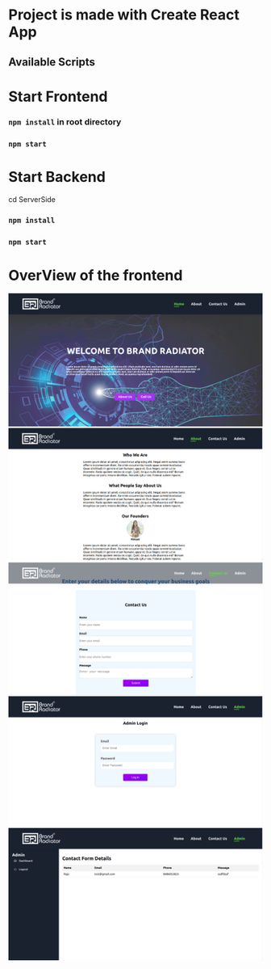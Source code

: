 # Project is made with Create React App

## Available Scripts
# Start Frontend 
### `npm install` in root directory
### `npm start`

# Start Backend
cd ServerSide
### `npm install`
### `npm start`


# OverView of the frontend
<img src="https://github.com/Rajupzenrays/Brand-Radiator/blob/master/src/Images/Screenshot%20from%202023-05-03%2011-42-15.png" alt="Alt Text"/>
<img src="https://github.com/Rajupzenrays/Brand-Radiator/blob/master/src/Images/Screenshot%20from%202023-05-03%2011-42-26.png" alt="Alt Text"/>
<img src="https://github.com/Rajupzenrays/Brand-Radiator/blob/master/src/Images/Screenshot%20from%202023-05-03%2011-42-39.png" alt="Alt Text"/>
<img src="https://github.com/Rajupzenrays/Brand-Radiator/blob/master/src/Images/Screenshot%20from%202023-05-03%2011-42-50.png" alt="Alt Text"/>
<img src="https://github.com/Rajupzenrays/Brand-Radiator/blob/master/src/Images/Screenshot%20from%202023-05-03%2011-48-12.png" alt="Alt Text"/>

